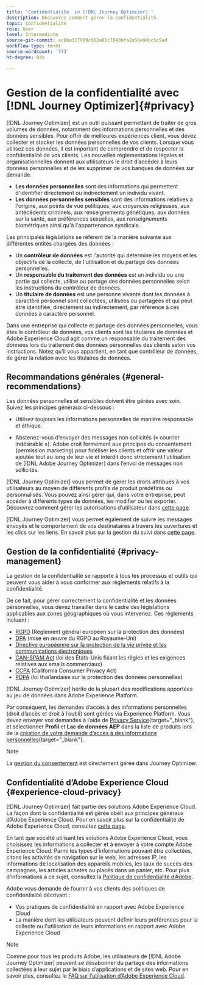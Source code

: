 ```yaml
---
title: 'Confidentialité  in [!DNL Journey Optimizer] '
description: Découvrez comment gérer la confidentialité.
topic: Confidentialité
role: User
level: Intermediate
source-git-commit: ac6ba317909c962a81c7043bfa2a56e94bc5c9ad
workflow-type: tm+mt
source-wordcount: '773'
ht-degree: 84%

---
```



# Gestion de la confidentialité avec [!DNL Journey Optimizer]{#privacy}

[!DNL Journey Optimizer] est un outil puissant permettant de traiter de gros volumes de données, notamment des informations personnelles et des données sensibles. Pour offrir de meilleures expériences client, vous devez collecter et stocker les données personnelles de vos clients. Lorsque vous utilisez ces données, il est important de comprendre et de respecter la confidentialité de vos clients. Les nouvelles réglementations légales et organisationnelles donnent aux utilisateurs le droit d’accéder à leurs données personnelles et de les supprimer de vos banques de données sur demande.

* **Les données personnelles** sont des informations qui permettent d&#39;identifier directement ou indirectement un individu vivant.
* **Les données personnelles sensibles** sont des informations relatives à l&#39;origine, aux points de vue politiques, aux croyances religieuses, aux antécédents criminels, aux renseignements génétiques, aux données sur la santé, aux préférences sexuelles, aux renseignements biométriques ainsi qu&#39;à l&#39;appartenance syndicale.

Les principales législations se réfèrent de la manière suivante aux différentes entités chargées des données :

* Un **contrôleur de données** est l&#39;autorité qui détermine les moyens et les objectifs de la collecte, de l&#39;utilisation et du partage des données personnelles.
* Un **responsable du traitement des données** est un individu ou une partie qui collecte, utilise ou partage des données personnelles selon les instructions du contrôleur de données.
* Un **titulaire de données** est une personne vivante dont les données à caractère personnel sont collectées, utilisées ou partagées et qui peut être identifiée, directement ou indirectement, par référence à ces données à caractère personnel.

Dans une entreprise qui collecte et partage des données personnelles, vous êtes le contrôleur de données, vos clients sont les titulaires de données et Adobe Experience Cloud agit comme un responsable du traitement des données lors du traitement des données personnelles des clients selon vos instructions. Notez qu’il vous appartient, en tant que contrôleur de données, de gérer la relation avec les titulaires de données.

## Recommandations générales {#general-recommendations}

Les données personnelles et sensibles doivent être gérées avec soin. Suivez les principes généraux ci-dessous :

* Utilisez toujours les informations personnelles de manière responsable et éthique.

* Abstenez-vous d’envoyer des messages non sollicités (« courrier indésirable »). Adobe croit fermement aux principes du consentement (permission marketing) pour fidéliser les clients et offrir une valeur ajoutée tout au long de leur vie et interdit donc strictement l’utilisation de [!DNL Adobe Journey Optimizer] dans l’envoi de messages non sollicités.

[!DNL Journey Optimizer] vous permet de gérer les droits attribués à vos utilisateurs au moyen de différents profils de produit prédéfinis ou personnalisés. Vous pouvez ainsi gérer qui, dans votre entreprise, peut accéder à différents types de données, les modifier ou les exporter. Découvrez comment gérer les autorisations d’utilisateur dans [cette page](administration/permissions.md).

[!DNL Journey Optimizer] vous permet également de suivre les messages envoyés et le comportement de vos destinataires à travers les ouvertures et les clics sur les liens. En savoir plus sur la gestion du suivi dans [cette page](message-tracking.md).

## Gestion de la confidentialité {#privacy-management}

La gestion de la confidentialité se rapporte à tous les processus et outils qui peuvent vous aider à vous conformer aux règlements relatifs à la confidentialité.

De ce fait, pour gérer correctement la confidentialité et les données personnelles, vous devez travailler dans le cadre des législations applicables aux zones géographiques où vous intervenez. Ces règlements incluent :

* [RGPD](https://ec.europa.eu/info/law/law-topic/data-protection/reform/what-does-general-data-protection-regulation-gdpr-govern_en) (Règlement général européen sur la protection des données)
* [DPA](https://www.gov.uk/data-protection) (mise en œuvre du RGPD au Royaume-Uni)
* [Directive européenne sur la protection de la vie privée et les communications électroniques](https://eur-lex.europa.eu/legal-content/EN/TXT/?uri=CELEX:02002L0058-20091219)
* [CAN-SPAM Act](https://www.ftc.gov/tips-advice/business-center/guidance/can-spam-act-compliance-guide-business) (loi des États-Unis fixant les règles et les exigences relatives aux emails commerciaux)
* [CCPA](https://leginfo.legislature.ca.gov/faces/codes_displayText.xhtml?lawCode=CIV&amp;division=3.&amp;title=1.81.5.&amp;part=4.&amp;chapter=&amp;article=) (California Consumer Privacy Act)
* [PDPA](https://secureprivacy.ai/thailand-pdpa-summary-what-businesses-need-to-know/) (loi thaïlandaise sur la protection des données personnelles)

[!DNL Journey Optimizer] hérite de la plupart des modifications apportées au jeu de données dans Adobe Experience Platform.

Par conséquent, les demandes d’accès à des informations personnelles (droit d’accès et droit à l’oubli) sont gérées via Experience Platform. Vous devez envoyer vos demandes à l’aide de [Privacy Service](https://experienceleague.adobe.com/docs/experience-platform/privacy/home.html?lang=fr){target=&quot;_blank&quot;}, et sélectionner **Profil** et **Lac de données AEP** dans la liste de produits lors de la [création de votre demande d’accès à des informations personnelles](https://experienceleague.adobe.com/docs/experience-platform/privacy/ui/user-guide.html#request-builder){target=&quot;_blank&quot;}. <!--https://experienceleague.adobe.com/docs/experience-platform/privacy/home.html).-->

>[!NOTE]
>
>La [gestion du consentement](../../help/using/consent.md) est directement gérée dans Journey Optimizer.

## Confidentialité d’Adobe Experience Cloud {#experience-cloud-privacy}

[!DNL Journey Optimizer] fait partie des solutions Adobe Experience Cloud. La façon dont la confidentialité est gérée obéit aux principes généraux d’Adobe Experience Cloud. Pour en savoir plus sur la confidentialité de Adobe Experience Cloud, consultez [cette page](https://www.adobe.com/fr/privacy/experience-cloud.html).

En tant que société utilisant les solutions Adobe Experience Cloud, vous choisissez les informations à collecter et à envoyer à votre compte Adobe Experience Cloud. Parmi les types d’informations pouvant être collectées, citons les activités de navigation sur le web, les adresses IP, les informations de localisation des appareils mobiles, les taux de succès des campagnes, les articles achetés ou placés dans un panier, etc. Pour plus d’informations à ce sujet, consultez la [Politique de confidentialité d’Adobe](https://www.adobe.com/fr/privacy/policy.html).

Adobe vous demande de fournir à vos clients des politiques de confidentialité décrivant :

* Vos pratiques de confidentialité en rapport avec Adobe Experience Cloud
* La manière dont les utilisateurs peuvent définir leurs préférences pour la collecte ou l&#39;utilisation de leurs informations en rapport avec Adobe Experience Cloud

>[!NOTE]
>
>Comme pour tous les produits Adobe, les utilisateurs de [!DNL Adobe Journey Optimizer] peuvent se désabonner du partage des informations collectées à leur sujet par le biais d’applications et de sites web. Pour en savoir plus, consultez le [FAQ sur l’utilisation d’Adobe Experience Cloud](https://www.adobe.com/fr/privacy/experience-cloud-usage-info-faq.html).

<!--Because Journey Optimizer integrates with Adobe Experience Platform, where audiences are transferred from one system to another, you need to pay extra care to personal data protection.-->
